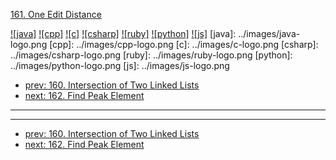 [161. One Edit Distance](https://leetcode.com/problems/one-edit-distance/)

[![java]](../java/161-one-edit-distance.md)
[![cpp]](../cpp/161-one-edit-distance.md)
[![c]](../c/161-one-edit-distance.md)
[![csharp]](../csharp/161-one-edit-distance.md)
[![ruby]](../ruby/161-one-edit-distance.md)
[![python]](../python/161-one-edit-distance.md)
[![js]](../js/161-one-edit-distance.md)
[java]: ../images/java-logo.png
[cpp]: ../images/cpp-logo.png
[c]: ../images/c-logo.png
[csharp]: ../images/csharp-logo.png
[ruby]: ../images/ruby-logo.png
[python]: ../images/python-logo.png
[js]: ../images/js-logo.png

- [prev: 160. Intersection of Two Linked Lists](160-intersection-of-two-linked-lists.md)
- [next: 162. Find Peak Element](162-find-peak-element.md)

---


---

- [prev: 160. Intersection of Two Linked Lists](160-intersection-of-two-linked-lists.md)
- [next: 162. Find Peak Element](162-find-peak-element.md)
